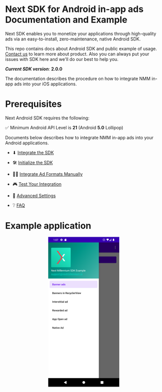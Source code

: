 # Next SDK for Android in-app ads Documentation and Example

Next SDK enables you to monetize your applications through high-quality ads via an easy-to-install,
zero-maintenance, native Android SDK.

This repo contains docs about Android SDK and public example of
usage. [Contact us](https://nextmillennium.io/) to learn more about product. Also you can always put
your issues with SDK here and we'll do our best to help you.

***Current SDK version**:* **2.0.0**

The documentation describes the procedure on how to integrate NMM in-app ads into your iOS
applications.

# Prerequisites

Next Android SDK requires the following:

✅ Minimum Android API Level is **21** (Android **5.0** Lollipop)

Documents below describes how to integrate NMM in-app ads into your Android applications.
* ⬇ [Integrate the SDK](https://github.com/nextmillenniummedia/next-sdk-android-example/blob/main/docs/Integrate.md)

* 🛠 [Initialize the SDK](https://github.com/nextmillenniummedia/next-sdk-android-example/blob/main/docs/Initialize.md)

* 👨‍💻 [Integrate Ad Formats Manually](https://github.com/nextmillenniummedia/next-sdk-android-example/blob/main/docs/Manual.md)

* 🎮 [Test Your Integration](https://github.com/nextmillenniummedia/next-sdk-android-example/blob/main/docs/TestIntegration.md)

* 📘 [Advanced Settings](https://github.com/nextmillenniummedia/next-sdk-android-example/blob/main/docs/AdvancedSettings.md)

* ❔ [FAQ](https://github.com/nextmillenniummedia/next-sdk-android-example/blob/main/docs/FAQ.md)

# Example application

<p align="center">
<img src="https://github.com/nextmillenniummedia/next-sdk-android-example/blob/main/docs/assets/main_screen.png" height="480">
</p>

[comment]: <> (* 🚀 [Integrate Ad Formats Dynamically]&#40;https://github.com/nextmillenniummedia/next-sdk-android-example/blob/main/docs/Dynamic.md&#41;)
